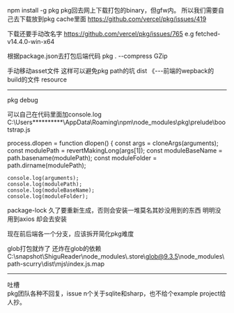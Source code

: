 npm install -g pkg
    pkg回去网上下载打包的binary，但gfw内。
    所以我们需要自己去下载放到pkg cache里面
    https://github.com/vercel/pkg/issues/419

下载还要手动改名字
    https://github.com/vercel/pkg/issues/765
    e.g fetched-v14.4.0-win-x64
    
根据package.json去打包后端代码
pkg . --compress GZip

手动移动asset文件 这样可以避免pkg path的坑
    dist 《---前端的wepback的build的文件
    resource


 ----------------------
 pkg debug

 可以自己在代码里面加console.log
 C:\Users\**********\AppData\Roaming\npm\node_modules\pkg\prelude\bootstrap.js

  process.dlopen = function dlopen() {
    const args = cloneArgs(arguments);
    const modulePath = revertMakingLong(args[1]);
    const moduleBaseName = path.basename(modulePath);
    const moduleFolder = path.dirname(modulePath);

    console.log(arguments);
    console.log(modulePath);
    console.log(moduleBaseName);
    console.log(moduleFolder);


package-lock 久了要重新生成，否则会安装一堆莫名其妙没用到的东西
明明没用到axios 却会去安装

现在前后端各一个分支，应该拆开简化pkg难度

glob打包就炸了
还炸在glob的依赖
C:\\snapshot\\ShiguReader\\node_modules\\.store\\glob@9.3.5\\node_modules\\path-scurry\\dist\\mjs\\index.js.map

-----------------------------------
吐槽  
pkg团队各种不回复，issue n个关于sqlite和sharp，也不给个example project给人抄。